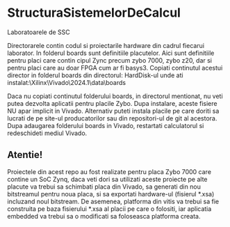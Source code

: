 # StructuraSistemelorDeCalcul
Laboratoarele de SSC

Directorarele contin codul si proiectarile hardware din cadrul fiecarui laborator.
In folderul boards sunt definitiile placutelor. Aici sunt definitiile pentru placi care contin cipul Zync precum zybo 7000, zybo z20, dar si pentru placi care au doar FPGA cum ar fi basys3. 
Copiati continutul acestui director in folderul boards din directorul: 
HardDisk-ul unde ati instalat:\Xilinx\Vivado\2024.1\data\boards

Daca nu copiati continutul folderului boards, in directorul mentionat, nu veti putea dezvolta aplicatii pentru placile Zybo. Dupa instalare, aceste fisiere NU apar implicit in Vivado.
Alternativ puteti instala placile pe care doriti sa lucrati de pe site-ul producatorilor sau din repositori-ul de git al acestora. Dupa adaugarea folderului boards in Vivado, restartati calculatorul si redeschideti mediul Vivado.


## Atentie!

Proiectele din acest repo au fost realizate pentru placa Zybo 7000 care contine un SoC Zynq, daca veti dori sa utilizati aceste proiecte pe alte placute va trebui sa schimbati placa din Vivado, sa generati din nou bitstreamul pentru noua placa, si sa exportati hardware-ul (fisierul *.xsa) incluzand noul bitstream. De asemenea, platforma din vitis va trebui sa fie construita pe baza fisierului *.xsa al placii pe care o folositi, iar aplicatia embedded va trebui sa o modificati sa foloseasca platforma creata.